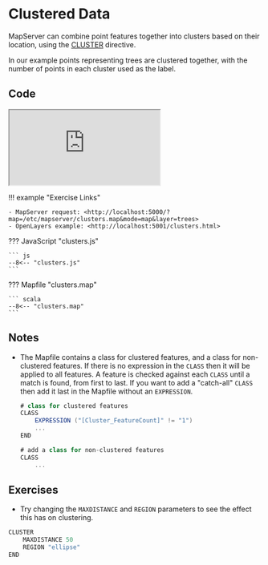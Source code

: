 # Clustered Data

MapServer can combine point features together into clusters based on their location, using the [CLUSTER](https://mapserver.org/mapfile/cluster.html)
directive. 

In our example points representing trees are clustered together, with the number of points in each cluster used as the label.

## Code

<div class="map">
  <iframe src="https://geographika.github.io/getting-started-with-mapserver-demo/clusters.html"></iframe>
</div>

!!! example "Exercise Links"

    - MapServer request: <http://localhost:5000/?map=/etc/mapserver/clusters.map&mode=map&layer=trees>
    - OpenLayers example: <http://localhost:5001/clusters.html>

??? JavaScript "clusters.js"

    ``` js
    --8<-- "clusters.js"
    ```

??? Mapfile "clusters.map"

    ``` scala
    --8<-- "clusters.map"
    ```

## Notes

- The Mapfile contains a class for clustered features, and a class for non-clustered features. If there is no expression
  in the `CLASS` then it will be applied to all features. A feature is checked against each `CLASS` until a match is found,
  from first to last. If you want to add a "catch-all" `CLASS` then add it last in the Mapfile without an `EXPRESSION`.

  ```scala
  # class for clustered features
  CLASS
      EXPRESSION ("[Cluster_FeatureCount]" != "1")
      ...
  END
  
  # add a class for non-clustered features
  CLASS
      ...
  ```

## Exercises

- Try changing the `MAXDISTANCE` and `REGION` parameters to see the effect this has on clustering. 

```scala
CLUSTER
    MAXDISTANCE 50
    REGION "ellipse"
END
```